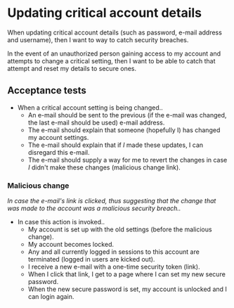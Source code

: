 # Updating critical account details

When updating critical account details (such as password, e-mail address and username), then I want to way to catch security breaches.

In the event of an unauthorized person gaining access to my account and attempts to change a critical setting, then I want to be able to catch that attempt and reset my details to secure ones.

## Acceptance tests

- When a critical account setting is being changed..
  - An e-mail should be sent to the previous (if the e-mail was changed, the last e-mail should be used) e-mail address.
  - The e-mail should explain that someone (hopefully I) has changed my account settings.
  - The e-mail should explain that if _I_ made these updates, I can disregard this e-mail.
  - The e-mail should supply a way for me to revert the changes in case _I_ didn't make these changes (malicious change link).

### Malicious change

_In case the e-mail's link is clicked, thus suggesting that the change that was made to the account was a malicious security breach.._

- In case this action is invoked..
  - My account is set up with the old settings (before the malicious change).
  - My account becomes locked.
  - Any and all currently logged in sessions to this account are terminated (logged in users are kicked out).
  - I receive a new e-mail with a one-time security token (link).
  - When I click that link, I get to a page where I can set my new secure password.
  - When the new secure password is set, my account is unlocked and I can login again.
